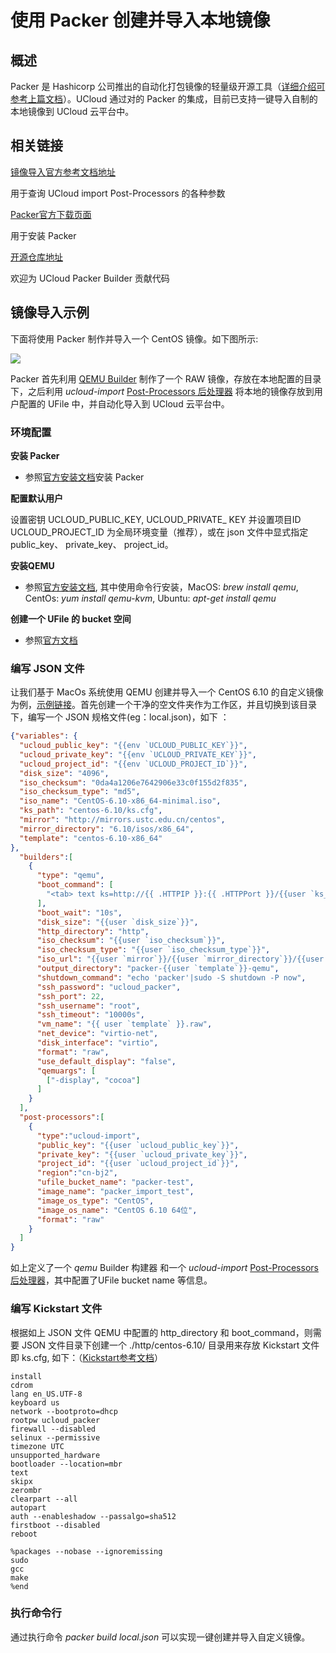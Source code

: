 

# 使用 Packer 创建并导入本地镜像

## 概述

Packer 是 Hashicorp 公司推出的自动化打包镜像的轻量级开源工具（[详细介绍可参考上篇文档](https://docs.ucloud.cn/uhost/guide/image/packer)）。UCloud 通过对的 Packer 的集成，目前已支持一键导入自制的本地镜像到 UCloud 云平台中。

## 相关链接

[镜像导入官方参考文档地址](https://www.packer.io/docs/post-processors/ucloud-import.html)

用于查询 UCloud import Post-Processors 的各种参数

[Packer官方下载页面](https://www.packer.io/downloads.html?spm=a2c4g.11186623.2.13.7186682bskvY7M)

用于安装 Packer

[开源仓库地址](https://github.com/hashicorp/packer)

欢迎为 UCloud Packer Builder 贡献代码

## 镜像导入示例

下面将使用 Packer 制作并导入一个 CentOS 镜像。如下图所示:

![](/images/guide/image/packer-import.png)

Packer 首先利用 [QEMU Builder](https://www.packer.io/docs/builders/qemu.html) 制作了一个 RAW 镜像，存放在本地配置的目录下，之后利用 *ucloud-import* [Post-Processors 后处理器](https://www.packer.io/docs/post-processors/index.html) 将本地的镜像存放到用户配置的 UFile 中，并自动化导入到 UCloud 云平台中。

### 环境配置

**安装 Packer**

- 参照[官方安装文档](https://www.packer.io/intro/getting-started/install.html#alternative-installation-methods)安装 Packer

**配置默认用户**

设置密钥   UCLOUD\_PUBLIC\_KEY, UCLOUD\_PRIVATE\_ KEY 并设置项目ID UCLOUD\_PROJECT\_ID 为全局环境变量（推荐），或在 json 文件中显式指定 public\_key、 private\_key、 project\_id。

**安装QEMU**

- 参照[官方安装文档](https://www.qemu.org/download/), 其中使用命令行安装，MacOS: *brew install qemu*, CentOs: *yum install qemu-kvm*, Ubuntu: *apt-get install qemu*

**创建一个 UFile 的 bucket 空间**

- 参照[官方文档](https://docs.ucloud.cn/ufile/guide/bucket/devguide)


### 编写 JSON 文件 

让我们基于 MacOs 系统使用 QEMU 创建并导入一个 CentOS 6.10 的自定义镜像为例，[示例链接](https://github.com/hashicorp/packer/tree/master/examples/ucloud/local)。首先创建一个干净的空文件夹作为工作区，并且切换到该目录下，编写一个 JSON 规格文件(eg：local.json)，如下 ：

```json
{"variables": {
  "ucloud_public_key": "{{env `UCLOUD_PUBLIC_KEY`}}",
  "ucloud_private_key": "{{env `UCLOUD_PRIVATE_KEY`}}",
  "ucloud_project_id": "{{env `UCLOUD_PROJECT_ID`}}",
  "disk_size": "4096",
  "iso_checksum": "0da4a1206e7642906e33c0f155d2f835",
  "iso_checksum_type": "md5",
  "iso_name": "CentOS-6.10-x86_64-minimal.iso",
  "ks_path": "centos-6.10/ks.cfg",
  "mirror": "http://mirrors.ustc.edu.cn/centos",
  "mirror_directory": "6.10/isos/x86_64",
  "template": "centos-6.10-x86_64"
},
  "builders":[
    {
      "type": "qemu",
      "boot_command": [
        "<tab> text ks=http://{{ .HTTPIP }}:{{ .HTTPPort }}/{{user `ks_path`}}<enter><wait>"
      ],
      "boot_wait": "10s",
      "disk_size": "{{user `disk_size`}}",
      "http_directory": "http",
      "iso_checksum": "{{user `iso_checksum`}}",
      "iso_checksum_type": "{{user `iso_checksum_type`}}",
      "iso_url": "{{user `mirror`}}/{{user `mirror_directory`}}/{{user `iso_name`}}",
      "output_directory": "packer-{{user `template`}}-qemu",
      "shutdown_command": "echo 'packer'|sudo -S shutdown -P now",
      "ssh_password": "ucloud_packer",
      "ssh_port": 22,
      "ssh_username": "root",
      "ssh_timeout": "10000s",
      "vm_name": "{{ user `template` }}.raw",
      "net_device": "virtio-net",
      "disk_interface": "virtio",
      "format": "raw",
      "use_default_display": "false",
      "qemuargs": [
        ["-display", "cocoa"]
      ]
    }
  ],
  "post-processors":[
    {
      "type":"ucloud-import",
      "public_key": "{{user `ucloud_public_key`}}",
      "private_key": "{{user `ucloud_private_key`}}",
      "project_id": "{{user `ucloud_project_id`}}",
      "region":"cn-bj2",
      "ufile_bucket_name": "packer-test",
      "image_name": "packer_import_test",
      "image_os_type": "CentOS",
      "image_os_name": "CentOS 6.10 64位",
      "format": "raw"
    }
  ]
}
```
如上定义了一个 *qemu* Builder 构建器 和一个 *ucloud-import* [Post-Processors 后处理器](https://www.packer.io/docs/post-processors/index.html)，其中配置了UFile bucket name 等信息。

### 编写 Kickstart 文件

  根据如上 JSON 文件 QEMU 中配置的 http\_directory 和 boot\_command，则需要 JSON 文件目录下创建一个 ./http/centos-6.10/ 目录用来存放 Kickstart 文件即 ks.cfg, 如下：（[Kickstart参考文档](https://access.redhat.com/documentation/zh-cn/red_hat_enterprise_linux/6/html/installation_guide/ch-kickstart2)）
```
install
cdrom
lang en_US.UTF-8
keyboard us
network --bootproto=dhcp
rootpw ucloud_packer
firewall --disabled
selinux --permissive
timezone UTC
unsupported_hardware
bootloader --location=mbr
text
skipx
zerombr
clearpart --all
autopart
auth --enableshadow --passalgo=sha512
firstboot --disabled
reboot

%packages --nobase --ignoremissing
sudo
gcc
make
%end
```
  
### 执行命令行

 通过执行命令 *packer build local.json* 可以实现一键创建并导入自定义镜像。
